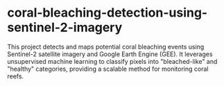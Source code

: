 # coral-bleaching-detection-using-sentinel-2-imagery
This project detects and maps potential coral bleaching events using Sentinel-2 satellite imagery and Google Earth Engine (GEE). It leverages unsupervised machine learning to classify pixels into "bleached-like" and "healthy" categories, providing a scalable method for monitoring coral reefs.

